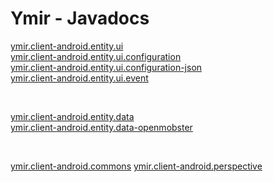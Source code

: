---
---

# Ymir - Javadocs

[ymir.client-android.entity.ui](ymir.client-android.entity.ui) <br>
[ymir.client-android.entity.ui.configuration](ymir.client-android.entity.ui.configuration) <br>
[ymir.client-android.entity.ui.configuration-json](ymir.client-android.entity.ui.configuration-json) <br>
[ymir.client-android.entity.ui.event](ymir.client-android.entity.ui.event) <br>

<br>

[ymir.client-android.entity.data](ymir.client-android.entity.data) <br>
[ymir.client-android.entity.data-openmobster](ymir.client-android.entity.data-openmobster) <br>

<br>

[ymir.client-android.commons](ymir.client-android.commons)
[ymir.client-android.perspective](ymir.client-android.perspective)
